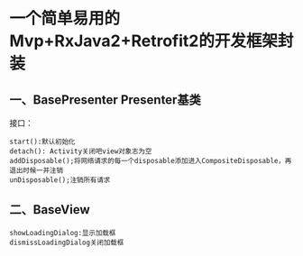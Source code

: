 # 一个简单易用的Mvp+RxJava2+Retrofit2的开发框架封装

## 一、BasePresenter Presenter基类

接口：

```
start():默认初始化
detach(): Activity关闭吧view对象志为空
addDisposable();将网络请求的每一个disposable添加进入CompositeDisposable，再退出时候一并注销
unDisposable();注销所有请求
```

## 二、BaseView

```
showLoadingDialog:显示加载框
dismissLoadingDialog关闭加载框
```














